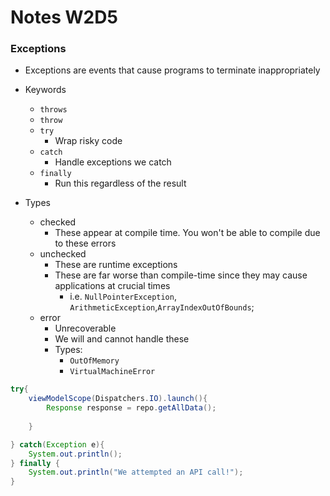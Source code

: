 # Notes W2D5

### Exceptions

- Exceptions are events that cause programs to terminate inappropriately

- Keywords
    - `throws`
    - `throw`
    - `try`
        - Wrap risky code
    - `catch`
        - Handle exceptions we catch
    - `finally`
        - Run this regardless of the result

- Types
    - checked
        - These appear at compile time. You won't be able to compile due to these errors
    - unchecked
        - These are runtime exceptions
        - These are far worse than compile-time since they may cause applications at crucial times
            - i.e. `NullPointerException`, `ArithmeticException`,`ArrayIndexOutOfBounds`;
    - error
        - Unrecoverable
        - We will and cannot handle these
        - Types:
            - `OutOfMemory`
            - `VirtualMachineError`

```java 
try{
    viewModelScope(Dispatchers.IO).launch(){
        Response response = repo.getAllData();
        
    }

} catch(Exception e){
    System.out.println();
} finally {
    System.out.println("We attempted an API call!");
}
```